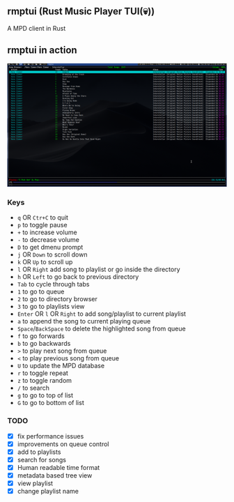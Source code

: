 ## rmptui (Rust Music Player TUI(💀))
A MPD client in Rust

## rmptui in action
![](https://raw.githubusercontent.com/krolyxon/rmptui/master/assets/ss.png)

### Keys
- `q` OR `Ctr+C` to quit
- `p` to toggle pause
- `+` to increase volume
- `-` to decrease volume
- `D` to get dmenu prompt
- `j` OR `Down` to scroll down
- `k` OR `Up` to scroll up
- `l` OR `Right` add song to playlist or go inside the directory
- `h` OR `Left` to go back to previous directory
- `Tab` to cycle through tabs
- `1` to go to queue
- `2` to go to directory browser
- `3` to go to playlists view
- `Enter` OR `l` OR `Right` to add song/playlist to current playlist
- `a` to append the song to current playing queue
- `Space`/`BackSpace` to delete the highlighted song from queue
- `f` to go forwards
- `b` to go backwards
- `>` to play next song from queue
- `<` to play previous song from queue
- `U` to update the MPD database
- `r` to toggle repeat
- `z` to toggle random
- `/` to search
- `g` to go to top of list
- `G` to go to bottom of list

### TODO
- [x] fix performance issues
- [x] improvements on queue control
- [x] add to playlists
- [x] search for songs
- [x] Human readable time format
- [x] metadata based tree view
- [x] view playlist
- [x] change playlist name
